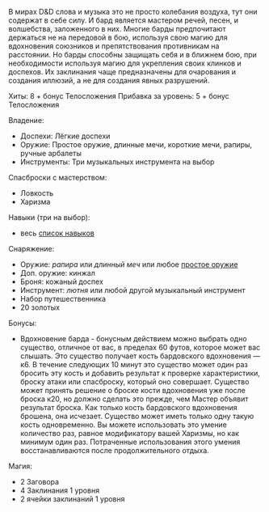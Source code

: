 В мирах D&D слова и музыка это не просто колебания воздуха, тут они содержат в себе силу. И бард является мастером речей, песен, и волшебства, заложенного в них.
Многие барды предпочитают держаться не на передовой в бою, используя свою магию для вдохновения союзников и препятствования противникам на расстоянии. Но барды способны защищать себя и в ближнем бою, при необходимости используя магию для укрепления своих клинков и доспехов. Их заклинания чаще предназначены для очарования и создания иллюзий, а не для создания явных разрушений.

Хиты: 8 + бонус Телосложения
Прибавка за уровень: 5 + бонус Телосложения

Владение:
- Доспехи: Лёгкие доспехи
- Оружие: Простое оружие, длинные мечи, короткие мечи, рапиры, ручные арбалеты
- Инструменты: Три музыкальных инструмента на выбор

Спасброски с мастерством:
- Ловкость
- Харизма

Навыки (три на выбор):
- весь [список навыков](../Навыки.md)

Снаряжение:
- Оружие: *рапира* или *длинный меч* или любое [простое оружие](\Владение%20оружием.md)
- Доп. оружие: кинжал
- Броня: кожаный доспех
- Инструмент: *лютня* или любой другой музыкальный инструмент
- Набор путешественника
- 20 золотых

Бонусы:
- Вдохновение барда - бонусным действием можно выбрать одно существо, отличное от вас, в пределах 60 футов, которое может вас слышать. Это существо получает кость бардовского вдохновения — к6. В течение следующих 10 минут это существо может один раз бросить эту кость и добавить результат к проверке характеристики, броску атаки или спасброску, который оно совершает. Существо может принять решение о броске кости вдохновения уже после броска к20, но должно сделать это прежде, чем Мастер объявит результат броска. Как только кость бардовского вдохновения брошена, она исчезает. Существо может иметь только одну такую кость одновременно. Вы можете использовать это умение количество раз, равное модификатору вашей Харизмы, но как минимум один раз. Потраченные использования этого умения восстанавливаются после продолжительного отдыха.

Магия:
- 2 Заговора
- 4 Заклинания 1 уровня
- 2 ячейки заклинаний 1 уровня